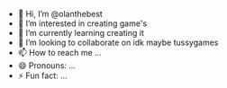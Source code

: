 - 👋 Hi, I’m @olanthebest
- 👀 I’m interested in creating game's 
- 🌱 I’m currently learning creating it
- 💞️ I’m looking to collaborate on idk maybe tussygames 
- 📫 How to reach me ...
- 😄 Pronouns: ...
- ⚡ Fun fact: ...

<!---
olanthebest/olanthebest is a ✨ special ✨ repository because its `README.md` (this file) appears on your GitHub profile.
You can click the Preview link to take a look at your changes.
--->
